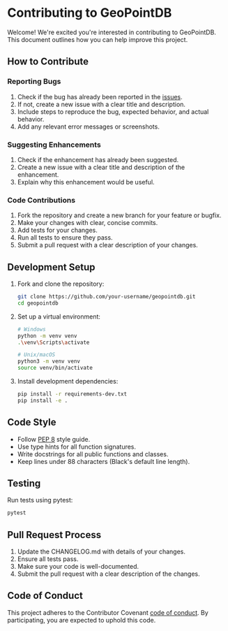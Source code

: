 # Contributing to GeoPointDB

Welcome! We're excited you're interested in contributing to GeoPointDB. This document outlines how you can help improve this project.

## How to Contribute

### Reporting Bugs

1. Check if the bug has already been reported in the [issues](https://github.com/Pulkit-Py/geopointdb/issues).
2. If not, create a new issue with a clear title and description.
3. Include steps to reproduce the bug, expected behavior, and actual behavior.
4. Add any relevant error messages or screenshots.

### Suggesting Enhancements

1. Check if the enhancement has already been suggested.
2. Create a new issue with a clear title and description of the enhancement.
3. Explain why this enhancement would be useful.

### Code Contributions

1. Fork the repository and create a new branch for your feature or bugfix.
2. Make your changes with clear, concise commits.
3. Add tests for your changes.
4. Run all tests to ensure they pass.
5. Submit a pull request with a clear description of your changes.

## Development Setup

1. Fork and clone the repository:
   ```bash
   git clone https://github.com/your-username/geopointdb.git
   cd geopointdb
   ```

2. Set up a virtual environment:
   ```bash
   # Windows
   python -m venv venv
   .\venv\Scripts\activate
   
   # Unix/macOS
   python3 -m venv venv
   source venv/bin/activate
   ```

3. Install development dependencies:
   ```bash
   pip install -r requirements-dev.txt
   pip install -e .
   ```

## Code Style

- Follow [PEP 8](https://www.python.org/dev/peps/pep-0008/) style guide.
- Use type hints for all function signatures.
- Write docstrings for all public functions and classes.
- Keep lines under 88 characters (Black's default line length).

## Testing

Run tests using pytest:

```bash
pytest
```

## Pull Request Process

1. Update the CHANGELOG.md with details of your changes.
2. Ensure all tests pass.
3. Make sure your code is well-documented.
4. Submit the pull request with a clear description of the changes.

## Code of Conduct

This project adheres to the Contributor Covenant [code of conduct](CODE_OF_CONDUCT.md). By participating, you are expected to uphold this code.
